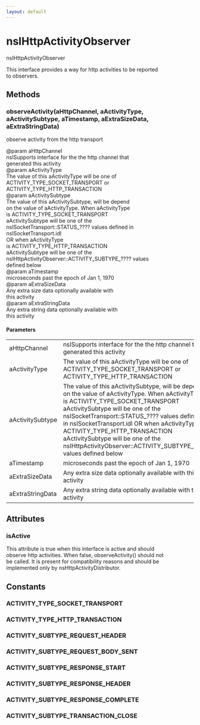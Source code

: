 ```yaml
---
layout: default
---
```


# nsIHttpActivityObserver #
  
nsIHttpActivityObserver  
  
This interface provides a way for http activities to be reported  
to observers.  
  

## Methods ##

### observeActivity(aHttpChannel, aActivityType, aActivitySubtype, aTimestamp, aExtraSizeData, aExtraStringData) ###
  
observe activity from the http transport  
  
@param aHttpChannel  
       nsISupports interface for the the http channel that  
       generated this activity  
@param aActivityType  
       The value of this aActivityType will be one of  
         ACTIVITY_TYPE_SOCKET_TRANSPORT or  
         ACTIVITY_TYPE_HTTP_TRANSACTION  
@param aActivitySubtype  
       The value of this aActivitySubtype, will be depend  
       on the value of aActivityType. When aActivityType  
       is ACTIVITY_TYPE_SOCKET_TRANSPORT  
         aActivitySubtype will be one of the  
         nsISocketTransport::STATUS_???? values defined in  
         nsISocketTransport.idl  
       OR when aActivityType  
       is ACTIVITY_TYPE_HTTP_TRANSACTION  
         aActivitySubtype will be one of the  
         nsIHttpActivityObserver::ACTIVITY_SUBTYPE_???? values  
         defined below  
@param aTimestamp  
       microseconds past the epoch of Jan 1, 1970  
@param aExtraSizeData  
       Any extra size data optionally available with  
       this activity  
@param aExtraStringData  
       Any extra string data optionally available with  
       this activity  
  

#### Parameters ####

<table>

<tr>
<td>aHttpChannel</td>
<td>       nsISupports interface for the the http channel that  
       generated this activity  
</td>
</tr>

<tr>
<td>aActivityType</td>
<td>       The value of this aActivityType will be one of  
         ACTIVITY_TYPE_SOCKET_TRANSPORT or  
         ACTIVITY_TYPE_HTTP_TRANSACTION  
</td>
</tr>

<tr>
<td>aActivitySubtype</td>
<td>       The value of this aActivitySubtype, will be depend  
       on the value of aActivityType. When aActivityType  
       is ACTIVITY_TYPE_SOCKET_TRANSPORT  
         aActivitySubtype will be one of the  
         nsISocketTransport::STATUS_???? values defined in  
         nsISocketTransport.idl  
       OR when aActivityType  
       is ACTIVITY_TYPE_HTTP_TRANSACTION  
         aActivitySubtype will be one of the  
         nsIHttpActivityObserver::ACTIVITY_SUBTYPE_???? values  
         defined below  
</td>
</tr>

<tr>
<td>aTimestamp</td>
<td>       microseconds past the epoch of Jan 1, 1970  
</td>
</tr>

<tr>
<td>aExtraSizeData</td>
<td>       Any extra size data optionally available with  
       this activity  
</td>
</tr>

<tr>
<td>aExtraStringData</td>
<td>       Any extra string data optionally available with  
       this activity  
</td>
</tr>

</table>

## Attributes ##

### isActive ###
  
This attribute is true when this interface is active and should  
observe http activities. When false, observeActivity() should not  
be called. It is present for compatibility reasons and should be  
implemented only by nsHttpActivityDistributor.  
  

## Constants ##

### ACTIVITY_TYPE_SOCKET_TRANSPORT ###

### ACTIVITY_TYPE_HTTP_TRANSACTION ###

### ACTIVITY_SUBTYPE_REQUEST_HEADER ###

### ACTIVITY_SUBTYPE_REQUEST_BODY_SENT ###

### ACTIVITY_SUBTYPE_RESPONSE_START ###

### ACTIVITY_SUBTYPE_RESPONSE_HEADER ###

### ACTIVITY_SUBTYPE_RESPONSE_COMPLETE ###

### ACTIVITY_SUBTYPE_TRANSACTION_CLOSE ###
